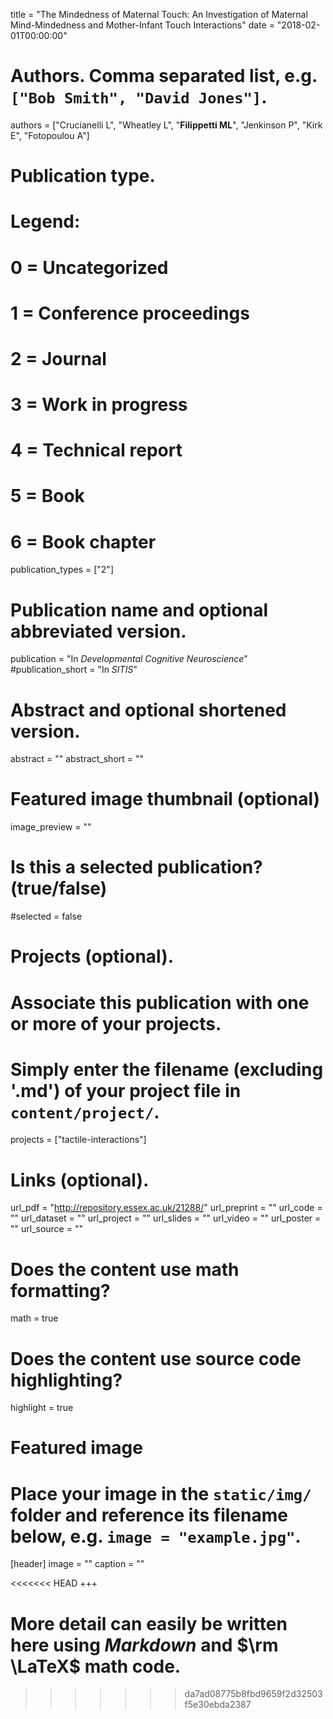 
title = "The Mindedness of Maternal Touch: An Investigation of Maternal Mind-Mindedness and Mother-Infant Touch Interactions"
date = "2018-02-01T00:00:00"

# Authors. Comma separated list, e.g. `["Bob Smith", "David Jones"]`.
authors = ["Crucianelli L", "Wheatley L", "**Filippetti ML**", "Jenkinson P", "Kirk E", "Fotopoulou A"]

# Publication type.
# Legend:
# 0 = Uncategorized
# 1 = Conference proceedings
# 2 = Journal
# 3 = Work in progress
# 4 = Technical report
# 5 = Book
# 6 = Book chapter
publication_types = ["2"]

# Publication name and optional abbreviated version.
publication = "In *Developmental Cognitive Neuroscience*"
#publication_short = "In *SITIS*"

# Abstract and optional shortened version.
abstract = ""
abstract_short = ""

# Featured image thumbnail (optional)
image_preview = ""

# Is this a selected publication? (true/false)
#selected = false

# Projects (optional).
#   Associate this publication with one or more of your projects.
#   Simply enter the filename (excluding '.md') of your project file in `content/project/`.
projects = ["tactile-interactions"]

# Links (optional).
url_pdf = "http://repository.essex.ac.uk/21288/"
url_preprint = ""
url_code = ""
url_dataset = ""
url_project = ""
url_slides = ""
url_video = ""
url_poster = ""
url_source = ""

# Does the content use math formatting?
math = true

# Does the content use source code highlighting?
highlight = true

# Featured image
# Place your image in the `static/img/` folder and reference its filename below, e.g. `image = "example.jpg"`.
[header]
image = ""
caption = ""

<<<<<<< HEAD
+++

More detail can easily be written here using *Markdown* and $\rm \LaTeX$ math code.
=======
>>>>>>> da7ad08775b8fbd9659f2d32503f5e30ebda2387
